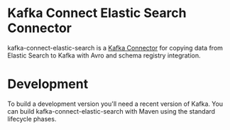 # Kafka Connect Elastic Search Connector

kafka-connect-elastic-search is a [Kafka Connector](http://kafka.apache.org/090/documentation.html#connect)
for copying data from Elastic Search to Kafka  with Avro and schema registry integration.


# Development

To build a development version you'll need a recent version of Kafka. You can build
kafka-connect-elastic-search with Maven using the standard lifecycle phases.
